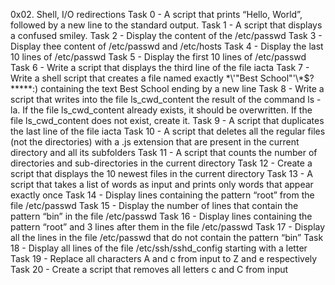 0x02. Shell, I/O redirections
Task 0 - A script that prints “Hello, World”, followed by a new line to the standard output.
Task 1 - A script that displays a confused smiley.
Task 2 - Display the content of the /etc/passwd
Task 3 - Display thee content of /etc/passwd and /etc/hosts
Task 4 - Display the last 10 lines of /etc/passwd
Task 5 - Display the first 10 lines of /etc/passwd
Task 6 - Write a script that displays the third line of the file iacta
Task 7 - Write a shell script that creates a file named exactly \*\\'"Best School"\'\\*$\?\*\*\*\*\*:) containing the text Best School ending by a new line
Task 8 - Write a script that writes into the file ls_cwd_content the result of the command ls -la. If the file ls_cwd_content already exists, it should be overwritten. If the file ls_cwd_content does not exist, create it.
Task 9 - A script that duplicates the last line of the file iacta
Task 10 - A script that deletes all the regular files (not the directories) with a .js extension that are present in the current directory and all its subfolders
Task 11 - A script that counts the number of directories and sub-directories in the current directory
Task 12 - Create a script that displays the 10 newest files in the current directory
Task 13 - A script that takes a list of words as input and prints only words that appear exactly once
Task 14 - Display lines containing the pattern “root” from the file /etc/passwd
Task 15 - Display the number of lines that contain the pattern “bin” in the file /etc/passwd
Task 16 - Display lines containing the pattern “root” and 3 lines after them in the file /etc/passwd
Task 17 - Display all the lines in the file /etc/passwd that do not contain the pattern “bin”
Task 18 - Display all lines of the file /etc/ssh/sshd_config starting with a letter
Task 19 - Replace all characters A and c from input to Z and e respectively
Task 20 - Create a script that removes all letters c and C from input
